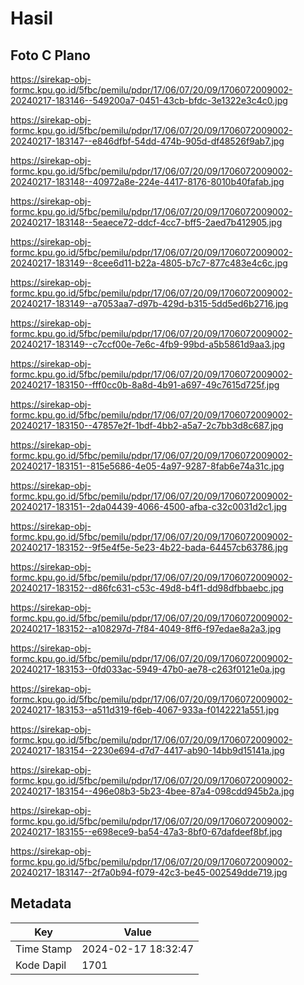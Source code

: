 # Hasil

## Foto C Plano

https://sirekap-obj-formc.kpu.go.id/5fbc/pemilu/pdpr/17/06/07/20/09/1706072009002-20240217-183146--549200a7-0451-43cb-bfdc-3e1322e3c4c0.jpg

https://sirekap-obj-formc.kpu.go.id/5fbc/pemilu/pdpr/17/06/07/20/09/1706072009002-20240217-183147--e846dfbf-54dd-474b-905d-df48526f9ab7.jpg

https://sirekap-obj-formc.kpu.go.id/5fbc/pemilu/pdpr/17/06/07/20/09/1706072009002-20240217-183148--40972a8e-224e-4417-8176-8010b40fafab.jpg

https://sirekap-obj-formc.kpu.go.id/5fbc/pemilu/pdpr/17/06/07/20/09/1706072009002-20240217-183148--5eaece72-ddcf-4cc7-bff5-2aed7b412905.jpg

https://sirekap-obj-formc.kpu.go.id/5fbc/pemilu/pdpr/17/06/07/20/09/1706072009002-20240217-183149--8cee6d11-b22a-4805-b7c7-877c483e4c6c.jpg

https://sirekap-obj-formc.kpu.go.id/5fbc/pemilu/pdpr/17/06/07/20/09/1706072009002-20240217-183149--a7053aa7-d97b-429d-b315-5dd5ed6b2716.jpg

https://sirekap-obj-formc.kpu.go.id/5fbc/pemilu/pdpr/17/06/07/20/09/1706072009002-20240217-183149--c7ccf00e-7e6c-4fb9-99bd-a5b5861d9aa3.jpg

https://sirekap-obj-formc.kpu.go.id/5fbc/pemilu/pdpr/17/06/07/20/09/1706072009002-20240217-183150--fff0cc0b-8a8d-4b91-a697-49c7615d725f.jpg

https://sirekap-obj-formc.kpu.go.id/5fbc/pemilu/pdpr/17/06/07/20/09/1706072009002-20240217-183150--47857e2f-1bdf-4bb2-a5a7-2c7bb3d8c687.jpg

https://sirekap-obj-formc.kpu.go.id/5fbc/pemilu/pdpr/17/06/07/20/09/1706072009002-20240217-183151--815e5686-4e05-4a97-9287-8fab6e74a31c.jpg

https://sirekap-obj-formc.kpu.go.id/5fbc/pemilu/pdpr/17/06/07/20/09/1706072009002-20240217-183151--2da04439-4066-4500-afba-c32c0031d2c1.jpg

https://sirekap-obj-formc.kpu.go.id/5fbc/pemilu/pdpr/17/06/07/20/09/1706072009002-20240217-183152--9f5e4f5e-5e23-4b22-bada-64457cb63786.jpg

https://sirekap-obj-formc.kpu.go.id/5fbc/pemilu/pdpr/17/06/07/20/09/1706072009002-20240217-183152--d86fc631-c53c-49d8-b4f1-dd98dfbbaebc.jpg

https://sirekap-obj-formc.kpu.go.id/5fbc/pemilu/pdpr/17/06/07/20/09/1706072009002-20240217-183152--a108297d-7f84-4049-8ff6-f97edae8a2a3.jpg

https://sirekap-obj-formc.kpu.go.id/5fbc/pemilu/pdpr/17/06/07/20/09/1706072009002-20240217-183153--0fd033ac-5949-47b0-ae78-c263f0121e0a.jpg

https://sirekap-obj-formc.kpu.go.id/5fbc/pemilu/pdpr/17/06/07/20/09/1706072009002-20240217-183153--a511d319-f6eb-4067-933a-f0142221a551.jpg

https://sirekap-obj-formc.kpu.go.id/5fbc/pemilu/pdpr/17/06/07/20/09/1706072009002-20240217-183154--2230e694-d7d7-4417-ab90-14bb9d15141a.jpg

https://sirekap-obj-formc.kpu.go.id/5fbc/pemilu/pdpr/17/06/07/20/09/1706072009002-20240217-183154--496e08b3-5b23-4bee-87a4-098cdd945b2a.jpg

https://sirekap-obj-formc.kpu.go.id/5fbc/pemilu/pdpr/17/06/07/20/09/1706072009002-20240217-183155--e698ece9-ba54-47a3-8bf0-67dafdeef8bf.jpg

https://sirekap-obj-formc.kpu.go.id/5fbc/pemilu/pdpr/17/06/07/20/09/1706072009002-20240217-183147--2f7a0b94-f079-42c3-be45-002549dde719.jpg


## Metadata

| Key        | Value               |
| ---------- | ------------------- |
| Time Stamp | 2024-02-17 18:32:47 |
| Kode Dapil | 1701                |



